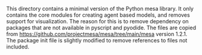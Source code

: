 This directory contains a minimal version of the Python mesa library.
It only contains the core modules for creating agent based models, and removes support for visualization.
The reason for this is to remove dependency on packages that are not available in pyscript and pyodide.
The files are copied from https://github.com/projectmesa/mesa/tree/main/mesa version 1.2.1.
The package init file is slightly modified to remove references to files not included.